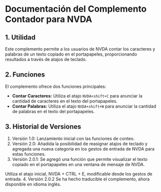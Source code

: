 # Documentación del Complemento Contador para NVDA

## 1. Utilidad

Este complemento permite a los usuarios de NVDA contar los caracteres y palabras de un texto copiado en el portapapeles, proporcionando resultados a través de atajos de teclado.

## 2. Funciones

El complemento ofrece dos funciones principales:

- **Contar Caracteres:** Utiliza el atajo `NVDA+shift+C` para anunciar la cantidad de caracteres en el texto del portapapeles.
- **Contar Palabras:** Utiliza el atajo `NVDA+shift+W` para anunciar la cantidad de palabras en el texto del portapapeles.

## 3. Historial de Versiones

1. Versión 1.0: Lanzamiento inicial con las funciones de conteo.
2. Versión 2.0: Añadida la posibilidad de reasignar atajos de teclado y agregada una nueva categoría en los gestos de entrada de NVDA para estas funciones.
3. Versión 2.0.1: Se agregó una función que permite visualizar el texto copiado en el portapapeles en una ventana de mensaje de NVDA.

Utiliza el atajo inicial, NVDA + CTRL + E, modificable desde los gestos de entrada.
4. Versión 2.0.2
Se ha hecho traducible el complemento, ahora disponible en idioma inglés.
